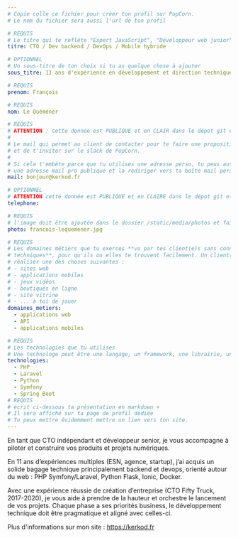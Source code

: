 ```yaml
---
# Copie colle ce fichier pour créer ton profil sur PopCorn.
# Le nom du fichier sera aussi l'url de ton profil

# REQUIS
# Le titre qui te refléte "Expert JavaScript", "Développeur web junior"
titre: CTO / Dev backend / DevOps / Mobile hybride

# OPTIONNEL
# Un sous-titre de ton choix si tu as quelque chose à ajouter
sous_titre: 11 ans d'expérience en développement et direction technique

# REQUIS
prenom: François

# REQUIS
nom: Le Quéméner

# REQUIS
# ATTENTION : cette donnée est PUBLIQUE et en CLAIR dans le dépot git et sur le site
#
# Le mail qui permet au client de contacter pour te faire une proposition de projet
# et de t'inviter sur le slack de PopCorn.
#
# Si cela t'embête parce que tu utilises une adresse perso, tu peux aussi te créer
# une adresse mail pro publique et la rediriger vers ta boîte mail perso
mail: bonjour@kerkod.fr

# OPTIONNEL
# ATTENTION cette donnée est PUBLIQUE et en CLAIRE dans le dépot git et sur le site
telephone:

# REQUIS
# l'image doit être ajoutée dans le dossier /static/media/photos et faire moins de 100ko !
photo: francois-lequemener.jpg

# REQUIS
# Les domaines métiers que tu exerces **vu par tes client(e)s sans connaissances
# techniques**, pour qu'ils ou elles te trouvent facilement. Un client(e) veut par exemple
# réaliser une des choses suivantes :
# - sites web
# - applications mobiles
# - jeux vidéos
# - boutiques en ligne
# - site vitrine
# - ... à toi de jouer
domaines_metiers:
  - applications web
  - API
  - applications mobiles

# REQUIS
# Les technologies que tu utilises
# Une technologe peut être une langage, un framework, une librairie, un CMS ...
technologies:
  - PHP
  - Laravel
  - Python
  - Symfony
  - Spring Boot
# REQUIS
# écrit ci-dessous ta présentation en markdown ⬇️
# Il sera affiché sur ta page de profil dédiée
# Tu peux mettre évidemment mettre un lien vers ton site.
---
```


En tant que CTO indépendant et développeur senior, je vous accompagne à piloter et construire vos produits et projets numériques.

En 11 ans d’expériences multiples (ESN, agence, startup), j’ai acquis un solide bagage technique principalement backend et devops, orienté autour du web : PHP Symfony/Laravel, Python Flask, Ionic, Docker.

Avec une expérience réussie de création d’entreprise (CTO Fifty Truck, 2017-2020), je vous aide à prendre de la hauteur et orchestre le lancement de vos projets. Chaque phase a ses priorités business, le développement technique doit être pragmatique et aligné avec celles-ci.

Plus d'informations sur mon site : https://kerkod.fr
